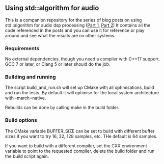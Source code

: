 ## Using std::algorithm for audio
This is a companion repository for the series of blog posts on using std::algorithm for audio dsp processing ([Part 1](https://elk.audio/stdalgorithm-for-audio), [Part 2](https://elk.audio/stdalgorithm-for-audio-part-ii/)) It contains all the code referenced in the posts and you can use it for reference or play around and see what the results are on other systems.

### Requirements
No external dependencies, though you need a compiler with C++17 support. GCC 7 or later, or Clang 5 or later should do the job.

### Building and running
The script build_and_run.sh will set up CMake with all optimisations, build and run the tests. By default it will optimise for the local system architecture with -march=native.

Rebuilds can be done by calling make in the build folder.

### Build options 
The CMake variable BUFFER_SIZE can be set to build with different buffer sizes if you want to try 16, 32, 128 samples, etc. THe default is 64 samples.

If you want to build with a different compiler, set the CXX environment variable to point to the requested compiler, delete the build folder and run the build script again.
